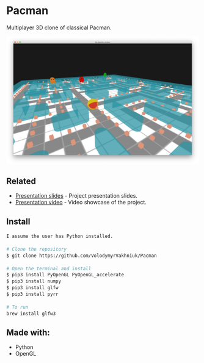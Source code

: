 # Pacman
Multiplayer 3D clone of classical Pacman.

![preview](https://raw.githubusercontent.com/mjstest/orgb5/5e1a92aef9b5b92042b1a9d5e5428efb/pacman.png)

## Related
- [Presentation slides](https://docs.google.com/presentation/d/1707LMlCcuWNO_rAhj0ZZwcw_gRwvyscWCag-se6P1ik/edit?usp=sharing) - Project presentation slides.
- [Presentation video](https://youtu.be/9IkYypi8o9U) - Video showcase of the project.


## Install
``` bash
I assume the user has Python installed.

# Clone the repository
$ git clone https://github.com/VolodymyrVakhniuk/Pacman

# Open the terminal and install
$ pip3 install PyOpenGL PyOpenGL_accelerate
$ pip3 install numpy
$ pip3 install glfw
$ pip3 install pyrr

# To run 
brew install glfw3
```

## Made with:
- Python
- OpenGL
